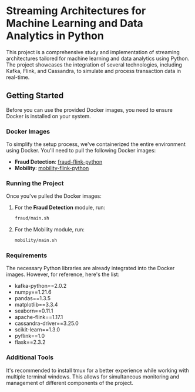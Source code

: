# Streaming Architectures for Machine Learning and Data Analytics in Python

This project is a comprehensive study and implementation of streaming architectures tailored for machine learning and data analytics using Python. The project showcases the integration of several technologies, including Kafka, Flink, and Cassandra, to simulate and process transaction data in real-time.

## Getting Started

Before you can use the provided Docker images, you need to ensure Docker is installed on your system.

### Docker Images

To simplify the setup process, we've containerized the entire environment using Docker. You'll need to pull the following Docker images:

- **Fraud Detection**: [fraud-flink-python](https://hub.docker.com/repository/docker/ddecleir/fraud-flink-python/general)
- **Mobility**: [mobility-flink-python](https://hub.docker.com/repository/docker/ddecleir/mobility-flink-python/general)

### Running the Project

Once you've pulled the Docker images:

1. For the **Fraud Detection** module, run:
   ```bash
   fraud/main.sh
   ```
2. For the Mobility module, run:
   ```bash
   mobility/main.sh
   ```

### Requirements
The necessary Python libraries are already integrated into the Docker images. However, for reference, here's the list:

- kafka-python==2.0.2
- numpy==1.21.6
- pandas==1.3.5
- matplotlib==3.3.4
- seaborn==0.11.1
- apache-flink==1.17.1
- cassandra-driver==3.25.0
- scikit-learn==1.3.0
- pyflink==1.0
- flask==2.3.2

### Additional Tools
It's recommended to install tmux for a better experience while working with multiple terminal windows. This allows for simultaneous monitoring and management of different components of the project.
